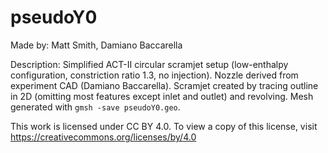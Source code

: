 # pseudoY0

Made by: Matt Smith, Damiano Baccarella

Description: Simplified ACT-II circular scramjet setup (low-enthalpy configuration,
constriction ratio 1.3, no injection). Nozzle derived from experiment CAD (Damiano
Baccarella). Scramjet created by tracing outline in 2D (omitting most features
except inlet and outlet) and revolving. Mesh generated with `gmsh -save pseudoY0.geo`.

This work is licensed under CC BY 4.0. To view a copy of this license, visit
https://creativecommons.org/licenses/by/4.0
